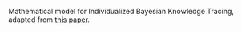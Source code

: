Mathematical model for Individualized Bayesian Knowledge Tracing, adapted from [this paper](https://link.springer.com/chapter/10.1007/978-3-642-39112-5_18).
